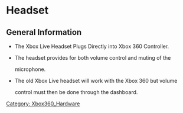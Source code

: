 # Headset

## General Information

  + The Xbox Live Headset Plugs Directly into Xbox 360 Controller.
  + The headset provides for both volume control and muting of the

    microphone.

  + The old Xbox Live headset will work with the Xbox 360 but volume

    control must then be done through the dashboard.

[Category: Xbox360_Hardware](../Category_Xbox360_Hardware)
